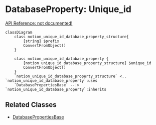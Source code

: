 # DatabaseProperty: Unique_id

[API Reference: not documented!]()

```mermaid
classDiagram
    class notion_unique_id_database_property_structure{
        [string] $prefix
        ConvertFromObject()
    }

    class notion_unique_id_database_property {
        [notion_unique_id_database_property_structure] $unique_id
        ConvertFromObject()
    }
    `notion_unique_id_database_property_structure` <.. `notion_unique_id_database_property`:uses
    `DatabasePropertiesBase` --|> `notion_unique_id_database_property`:inherits
```

## Related Classes

- [DatabasePropertiesBase](./00_dp_DatabasePropertiesBase.md)
